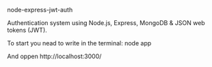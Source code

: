 node-express-jwt-auth

Authentication system using Node.js, Express, MongoDB & JSON web tokens (JWT).

To start you nead to write in the terminal: node app

And oppen http://localhost:3000/